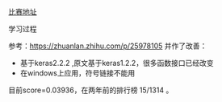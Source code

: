 [比赛地址](https://www.kaggle.com/c/dogs-vs-cats-redux-kernels-edition/leaderboard)

学习过程

参考：https://zhuanlan.zhihu.com/p/25978105
并作了改善：  

- 基于keras2.2.2 ,原文基于keras1.2.2，很多函数接口已经改变
- 在windows上应用，符号链接不能用

目前score=0.03936，在两年前的排行榜 15/1314 。